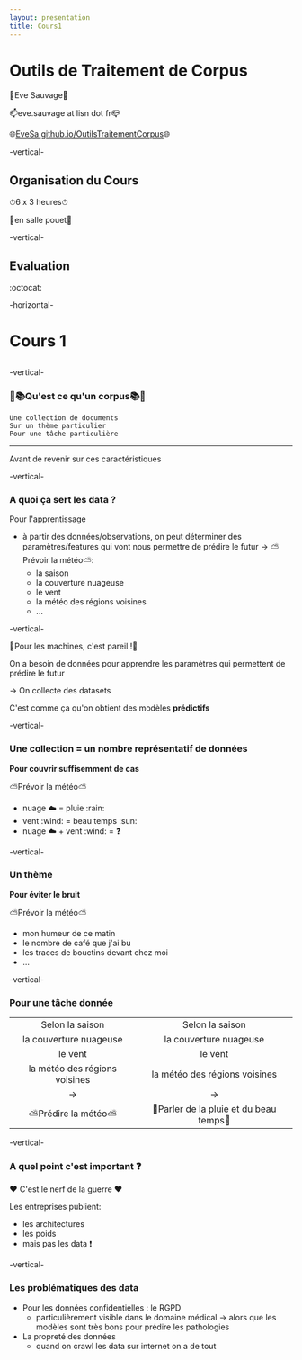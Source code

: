 ```yaml
---
layout: presentation
title: Cours1
---
```

# Outils de Traitement de Corpus
👩Eve Sauvage👩

📫eve.sauvage at lisn dot fr📪

🌐[EveSa.github.io/OutilsTraitementCorpus](EveSa.github.io/OutilsTraitementCorpus)🌐

-vertical-
## Organisation du Cours

⏱6 x 3 heures⏱

🏫en salle pouet🏫

-vertical-
## Evaluation

:octocat:

-horizontal-
# Cours 1
## 

-vertical-
### 📄📚Qu'est ce qu'un corpus📚📄
<!--normalement vous savez ce que c'est-->
```js[1|1-2|3]
Une collection de documents
Sur un thème particulier
Pour une tâche particulière
```
---
Avant de revenir sur ces caractéristiques

-vertical-
### A quoi ça sert les data ?
Pour l'apprentissage
- à partir des données/observations, on peut déterminer des paramètres/features qui vont nous permettre de prédire le futur
&rarr; ⛅Prévoir la météo⛅:
    - la saison
    - la couverture nuageuse
    - le vent
    - la météo des régions voisines
    - ...

-vertical-

🤖Pour les machines, c'est pareil !🤖

On a besoin de données pour apprendre les paramètres qui permettent de prédire le futur

&rarr; On collecte des datasets

C'est comme ça qu'on obtient des modèles **prédictifs**

-vertical-

### Une collection = un nombre représentatif de données

**Pour couvrir suffisemment de cas**

⛅Prévoir la météo⛅

- nuage :cloud: = pluie :rain:
- vent :wind: = beau temps :sun:
- nuage :cloud: + vent :wind: = :question:

-vertical-

### Un thème

**Pour éviter le bruit**

⛅Prévoir la météo⛅

- mon humeur de ce matin
- le nombre de café que j'ai bu
- les traces de bouctins devant chez moi
- ...

-vertical-

### Pour une tâche donnée
| | |   
|:---:|:---:|
| Selon la saison | Selon la saison |
| la couverture nuageuse |  la couverture nuageuse |
| le vent | le vent |
| la météo des régions voisines | la météo des régions voisines |
|&rarr; |&rarr; |
|⛅Prédire la météo⛅|🦜Parler de la pluie et du beau temps🦜|

-vertical-
### A quel point c'est important ❓
<!-- Pourquoi on vous parle de corpus tout le temps ?
    Corpus Parallèle et Comparable / Outils de traitement de corpus / Enrichissement de corpus / ...
-->
:heart: C'est le nerf de la guerre :heart:

Les entreprises publient:
- les architectures
- les poids
- mais pas les data ❗

-vertical-

### Les problématiques des data
- Pour les données confidentielles : le RGPD
    - particulièrement visible dans le domaine médical
    &rarr; alors que les modèles sont très bons pour prédire les pathologies
- La propreté des données
    - quand on crawl les data sur internet on a de tout

